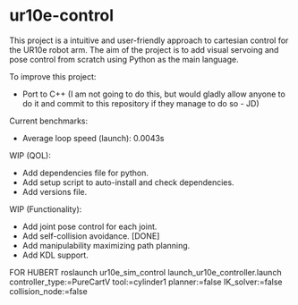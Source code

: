 # ur10e-control

This project is a intuitive and user-friendly approach to cartesian control for the UR10e robot arm. The aim of the project is to add visual servoing and pose control from scratch using Python as the main language.

To improve this project:
- Port to C++ (I am not going to do this, but would gladly allow anyone to do it and commit to this repository if they manage to do so - JD)


Current benchmarks:
- Average loop speed (launch): 0.0043s

WIP (QOL):
- Add dependencies file for python.
- Add setup script to auto-install and check dependencies.
- Add versions file.

WIP (Functionality):
- Add joint pose control for each joint.
- Add self-collision avoidance. [DONE]
- Add manipulability maximizing path planning.
- Add KDL support.



FOR HUBERT
roslaunch ur10e_sim_control launch_ur10e_controller.launch controller_type:=PureCartV tool:=cylinder1 planner:=false IK_solver:=false collision_node:=false
